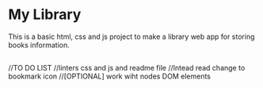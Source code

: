 # My Library

This is a basic html, css and js project to make a library web app for storing books information.

## 

//TO DO LIST
//linters css and js  and readme file
//Intead read change to bookmark icon
//[OPTIONAL] work wiht nodes DOM elements 